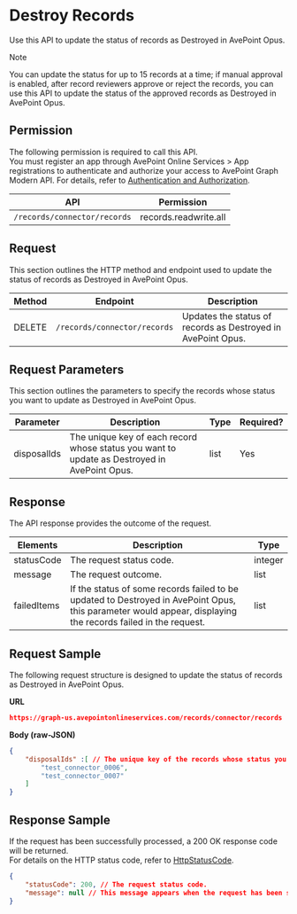# Destroy Records  

Use this API to update the status of records as Destroyed in AvePoint Opus.  
> [!NOTE] 
> You can update the status for up to 15 records at a time; if manual approval is enabled, after record reviewers approve or reject the records, you can use this API to update the status of the approved records as Destroyed in AvePoint Opus. 

## Permission

The following permission is required to call this API.   
You must register an app through AvePoint Online Services > App registrations to authenticate and authorize your access to AvePoint Graph Modern API. For details, refer to [Authentication and Authorization](https://learn.avepoint.com/docs/Use-AvePoint-Graph-Modern-API.html#authentication-and-authorization).

| API    | Permission  |
|-------------------|---------------------|
| `/records/connector/records` |  records.readwrite.all |

## Request

This section outlines the HTTP method and endpoint used to update the status of records as Destroyed in AvePoint Opus.

| Method | Endpoint | Description |
| --- | --- | --- |
| DELETE | `/records/connector/records` | Updates the status of records as Destroyed in AvePoint Opus. |

## Request Parameters

This section outlines the parameters to specify the records whose status you want to update as Destroyed in AvePoint Opus.  

|Parameter|Description | Type|Required?|
|---|---|---|---|
|disposalIds|The unique key of each record whose status you want to update as Destroyed in AvePoint Opus.|list|Yes|

## Response

The API response provides the outcome of the request.

| Elements   | Description  | Type   | 
|------------|---------------|--------| 
| statusCode      | The request status code.  | integer    | 
| message | The request outcome. | list  | 
| failedItems | If the status of some records failed to be updated to Destroyed in AvePoint Opus, this parameter would appear, displaying the records failed in the request. | list|

## Request Sample

The following request structure is designed to update the status of records as Destroyed in AvePoint Opus.  

**URL**

```json
https://graph-us.avepointonlineservices.com/records/connector/records
```
**Body (raw-JSON)** 

```json
{
    "disposalIds" :[ // The unique key of the records whose status you want to update as Destroyed in AvePoint Opus.
        "test_connector_0006",
        "test_connector_0007"
    ]
}
```

## Response Sample

If the request has been successfully processed, a 200 OK response code will be returned.  
For details on the HTTP status code, refer to [HttpStatusCode](https://learn.avepoint.com/docs/Use-AvePoint-Graph-Modern-API.html#http-status-code).  

```json
{
    "statusCode": 200, // The request status code.
    "message": null // This message appears when the request has been successfully processed.
}
```
